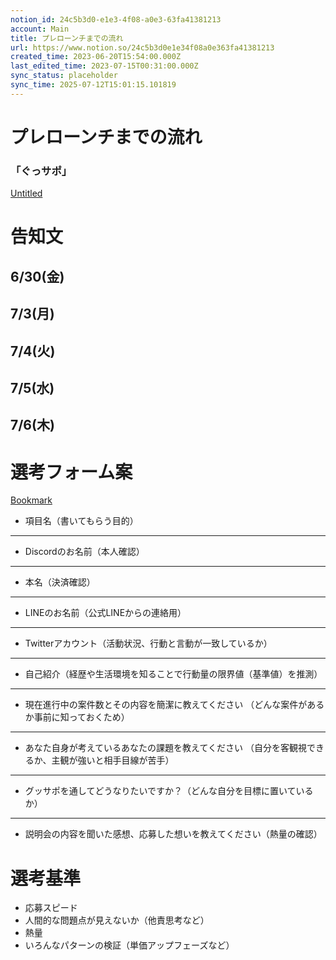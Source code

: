```yaml
---
notion_id: 24c5b3d0-e1e3-4f08-a0e3-63fa41381213
account: Main
title: プレローンチまでの流れ
url: https://www.notion.so/24c5b3d0e1e34f08a0e363fa41381213
created_time: 2023-06-20T15:54:00.000Z
last_edited_time: 2023-07-15T00:31:00.000Z
sync_status: placeholder
sync_time: 2025-07-12T15:01:15.101819
---
```

# プレローンチまでの流れ

### 「ぐっサポ」
[Untitled](https://www.notion.so/9eb7ec8f77d445e9b2ea9b50f7c43e6b) 
# 告知文
  ## 6/30(金)
  ## 7/3(月)
  ## 7/4(火)
  ## 7/5(水)
  ## 7/6(木)
# 選考フォーム案
  [Bookmark](https://forms.gle/v4BSZ3FgdgGmcuX87)
  - 項目名（書いてもらう目的）
  ---
  - Discordのお名前（本人確認）
  ---
  - 本名（決済確認）
  ---
  - LINEのお名前（公式LINEからの連絡用）
  ---
  - Twitterアカウント（活動状況、行動と言動が一致しているか）
  ---
  - 自己紹介（経歴や生活環境を知ることで行動量の限界値（基準値）を推測）
  ---
  - 現在進行中の案件数とその内容を簡潔に教えてください
（どんな案件があるか事前に知っておくため）
  ---
  - あなた自身が考えているあなたの課題を教えてください
（自分を客観視できるか、主観が強いと相手目線が苦手）
  ---
  - グッサポを通してどうなりたいですか？（どんな自分を目標に置いているか）
  ---
  - 説明会の内容を聞いた感想、応募した想いを教えてください（熱量の確認）
  
  # 選考基準
  - 応募スピード
  - 人間的な問題点が見えないか（他責思考など）
  - 熱量
  - いろんなパターンの検証（単価アップフェーズなど）